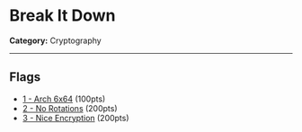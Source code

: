 # Break It Down
**Category:** Cryptography

---

## Flags
* [1 - Arch 6x64](1%20-%20Arch%206x64) (100pts)
* [2 - No Rotations](2%20-%20No%20Rotations) (200pts)
* [3 - Nice Encryption](3%20-%20Nice%20Encryption) (200pts)